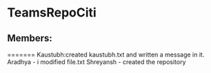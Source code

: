 # TeamsRepoCiti

## Members:


=======
Kaustubh:created kaustubh.txt and written a message in it.
Aradhya - i modified file.txt
Shreyansh - created the repository
